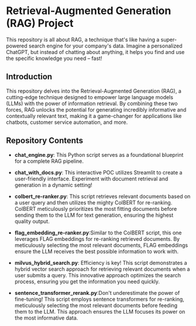 # Retrieval-Augmented Generation (RAG) Project

This repository is all about RAG, a technique that's like having a super-powered search engine for your company's data. Imagine a personalized ChatGPT, but instead of chatting about anything, it helps you find and use the specific knowledge you need – fast!

## Introduction
This repository delves into the Retrieval-Augmented Generation (RAG), a cutting-edge technique designed to empower large language models (LLMs) with the power of information retrieval. By combining these two forces, RAG unlocks the potential for generating incredibly informative and contextually relevant text, making it a game-changer for applications like chatbots, customer service automation, and more.

## Repository Contents

- **chat_engine.py**: This Python script serves as a foundational blueprint for a complete RAG pipeline. 
  
- **chat_with_docs.py**: This interactive POC utilizes Streamlit to create a user-friendly interface. Experiment with document retrieval and generation in a dynamic setting!
  
- **colbert_re-ranker.py**: This script retrieves relevant documents based on a user query and then utilizes the mighty ColBERT for re-ranking. ColBERT meticulously prioritizes the most fitting documents before sending them to the LLM for text generation, ensuring the highest quality output.
  
- **flag_embedding_re-ranker.py**:Similar to the ColBERT script, this one leverages FLAG embeddings for re-ranking retrieved documents. By meticulously selecting the most relevant documents, FLAG embeddings ensure the LLM receives the best possible information to work with.

- **milvus_hybrid_search.py**: Efficiency is key! This script demonstrates a hybrid vector search approach for retrieving relevant documents when a user submits a query. This innovative approach optimizes the search process, ensuring you get the information you need quickly.

- **sentence_transformer_rerank.py**:Don't underestimate the power of fine-tuning! This script employs sentence transformers for re-ranking, meticulously selecting the most relevant documents before feeding them to the LLM. This approach ensures the LLM focuses its power on the most informative data.

